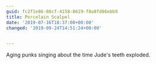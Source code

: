 ```yaml
---
guid: fc2f1e86-80cf-4158-8619-f8a8fd86ebb9
title: Porcelain Scalpel
date: '2019-07-16T18:37:00+00:00'
changed: '2019-09-24T14:51:24+00:00'


---
```


Aging punks singing about the time Jude's teeth exploded. 

